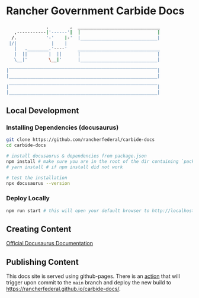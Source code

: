 # Rancher Government Carbide Docs
```bash
               ,        ,  _______________________________
   ,-----------|'------'|  |                             |
  /.           '-'    |-'  |_____________________________|
 |/|             |    |    
   |   .________.'----'    _______________________________
   |  ||        |  ||      |                             |
   \__|'        \__|'      |_____________________________|

|‾‾‾‾‾‾‾‾‾‾‾‾‾‾‾‾‾‾‾‾‾‾‾‾‾‾‾‾‾‾‾‾‾‾‾‾‾‾‾‾‾‾‾‾‾‾‾‾‾‾‾‾‾‾‾‾|
|________________________________________________________|

|‾‾‾‾‾‾‾‾‾‾‾‾‾‾‾‾‾‾‾‾‾‾‾‾‾‾‾‾‾‾‾‾‾‾‾‾‾‾‾‾‾‾‾‾‾‾‾‾‾‾‾‾‾‾‾‾|
|________________________________________________________|
```

## Local Development
### Installing Dependencies (docusaurus)
```bash
git clone https://github.com/rancherfederal/carbide-docs
cd carbide-docs 

# install docusaurus & dependencies from package.json
npm install # make sure you are in the root of the dir containing `package.json`
# yarn install # if npm install did not work

# test the installation
npx docusaurus --version
```

### Deploy Locally
```bash
npm run start # this will open your default browser to http://localhost:3000
```

## Creating Content
[Official Docusaurus Documentation](https://docusaurus.io/docs/creating-pages)

## Publishing Content
This docs site is served using github-pages. There is an [action](.github/workflows/deploy.yml) that will trigger upon commit to the `main` branch and deploy the new build to https://rancherfederal.github.io/carbide-docs/. 